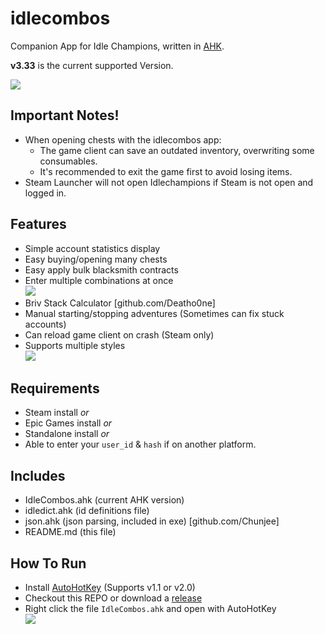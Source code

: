 # idlecombos

Companion App for Idle Champions, written in [AHK](https://www.autohotkey.com/).

**v3.33** is the current supported Version.

<img src="https://i.imgur.com/LoeTt9r.png">

## Important Notes!
- When opening chests with the idlecombos app:
  - The game client can save an outdated inventory, overwriting some consumables.
  - It's recommended to exit the game first to avoid losing items.
 - Steam Launcher will not open Idlechampions if Steam is not open and logged in.
## Features
- Simple account statistics display
- Easy buying/opening many chests
- Easy apply bulk blacksmith contracts
- Enter multiple combinations at once</br><img src=https://i.imgur.com/vwqDR4U.png>
- Briv Stack Calculator [github.com/Deatho0ne]
- Manual starting/stopping adventures (Sometimes can fix stuck accounts)
- Can reload game client on crash (Steam only)
- Supports multiple styles</br><img src=https://i.imgur.com/F93d8g1.png>
## Requirements
- Steam install _or_
- Epic Games install _or_
- Standalone install _or_
- Able to enter your `user_id` & `hash` if on another platform.
## Includes
- IdleCombos.ahk (current AHK version)
- idledict.ahk (id definitions file)
- json.ahk (json parsing, included in exe) [github.com/Chunjee]
- README.md (this file)
## How To Run
- Install [AutoHotKey](https://www.autohotkey.com/) (Supports v1.1 or v2.0)
- Checkout this REPO or download a [release](https://github.com/djravine/idlecombos/releases)
- Right click the file `IdleCombos.ahk` and open with AutoHotKey</br><img src=https://i.imgur.com/UFWxScW.png>